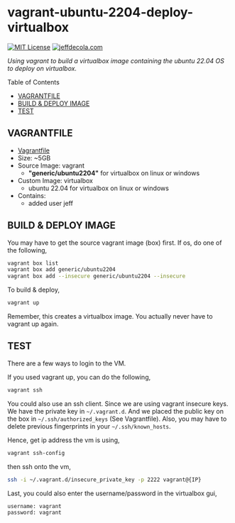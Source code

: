 # vagrant-ubuntu-2204-deploy-virtualbox

[![MIT License](http://img.shields.io/:license-mit-blue.svg)](http://jeffdecola.mit-license.org)
[![jeffdecola.com](https://img.shields.io/badge/website-jeffdecola.com-blue)](https://jeffdecola.com)

_Using vagrant to build a virtualbox image
containing the ubuntu 22.04 OS
to deploy on virtualbox._

Table of Contents

* [VAGRANTFILE](https://github.com/JeffDeCola/my-vagrant-boxes/tree/master/virtualbox/vagrant-ubuntu-2204-deploy-virtualbox#vagrantfile)
* [BUILD & DEPLOY IMAGE](https://github.com/JeffDeCola/my-vagrant-boxes/tree/master/virtualbox/vagrant-ubuntu-2204-deploy-virtualbox#build--deploy-image)
* [TEST](https://github.com/JeffDeCola/my-vagrant-boxes/tree/master/virtualbox/vagrant-ubuntu-2204-deploy-virtualbox#test)

## VAGRANTFILE

* [Vagrantfile](https://github.com/JeffDeCola/my-docker-image-builds/blob/master/virtualbox/vagrant-ubuntu-2204-deploy-virtualbox/Vagrantfile)
* Size: ~5GB
* Source Image: vagrant
  * **"generic/ubuntu2204"** for virtualbox on linux or windows
* Custom Image:  virtualbox
  * ubuntu 22.04 for virtualbox on linux or windows
* Contains:
  * added user jeff

## BUILD & DEPLOY IMAGE

You may have to get the source vagrant image (box) first. If os, do one of the following,

```bash
vagrant box list
vagrant box add generic/ubuntu2204
vagrant box add --insecure generic/ubuntu2204 --insecure
```

To build & deploy,

```bash
vagrant up
```

Remember, this creates a virtualbox image.  You actually never have to
vagrant up again.

## TEST

There are a few ways to login to the VM.

If you used vagrant up, you can do the following,

```bash
vagrant ssh
```

You could also use an ssh client. Since we are using
vagrant insecure keys. We have the private key in `~/.vagrant.d`.
And we placed the public key on the box in `~/.ssh/authorized_keys`
(See Vagrantfile). Also, you may have to delete previous fingerprints
in your `~/.ssh/known_hosts`.

Hence, get ip address the vm is using,

```bash
vagrant ssh-config
```

then ssh onto the vm,

```bash
ssh -i ~/.vagrant.d/insecure_private_key -p 2222 vagrant@{IP}
```

Last, you could also enter the username/password in the virtualbox gui,

```text
username: vagrant
password: vagrant
```
